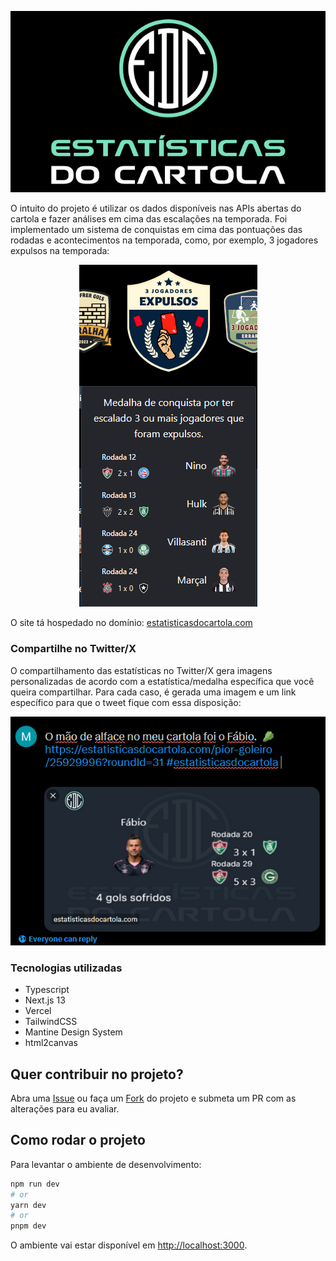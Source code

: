 <p align="center">
  <img src="./.github/images/edc-brand.png" alt="Estatísticas do Cartola" />
</p>

O intuito do projeto é utilizar os dados disponíveis nas APIs abertas do cartola e fazer análises em cima das escalações na temporada.
Foi implementado um sistema de conquistas em cima das pontuações das rodadas e acontecimentos na temporada, como, por exemplo, 3 jogadores expulsos na temporada:

<p align="center">
  <img src="./.github/images/3-red-carded-players.png" alt="3 jogadores expulsos" />
</p>

O site tá hospedado no domínio: [estatisticasdocartola.com](https://estatisticasdocartola.com)

### Compartilhe no Twitter/X
O compartilhamento das estatísticas no Twitter/X gera imagens personalizadas de acordo com a estatística/medalha específica que você queira compartilhar. Para cada caso, é gerada uma imagem e um link específico para que o tweet fique com essa disposição:

<p align="center">
  <img src="./.github/images/worst-gk-twitter-stat.png" alt="Pior goleiro no Twitter/X" />
</p>


### Tecnologias utilizadas
- Typescript
- Next.js 13
- Vercel
- TailwindCSS
- Mantine Design System
- html2canvas

## Quer contribuir no projeto?
Abra uma [Issue](https://github.com/mtsdalmolin/cartola-statistics/issues/new) ou faça um [Fork](https://github.com/mtsdalmolin/cartola-statistics/fork) do projeto e submeta um PR com as alterações para eu avaliar.

## Como rodar o projeto
Para levantar o ambiente de desenvolvimento:

```bash
npm run dev
# or
yarn dev
# or
pnpm dev
```

O ambiente vai estar disponível em [http://localhost:3000](http://localhost:3000).
